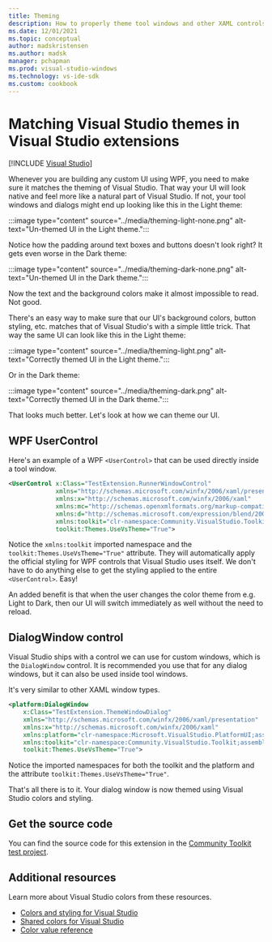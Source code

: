 ```yaml
---
title: Theming
description: How to properly theme tool windows and other XAML controls to match Visual Studio's color themes.
ms.date: 12/01/2021
ms.topic: conceptual
author: madskristensen
ms.author: madsk
manager: pchapman
ms.prod: visual-studio-windows
ms.technology: vs-ide-sdk
ms.custom: cookbook
---
```

# Matching Visual Studio themes in Visual Studio extensions

 [!INCLUDE [Visual Studio](~/includes/applies-to-version/vs-windows-only.md)]

Whenever you are building any custom UI using WPF, you need to make sure it matches the theming of Visual Studio. That way your UI will look native and feel more like a natural part of Visual Studio. If not, your tool windows and dialogs might end up looking like this in the Light theme:

:::image type="content" source="../media/theming-light-none.png" alt-text="Un-themed UI in the Light theme.":::

Notice how the padding around text boxes and buttons doesn't look right? It gets even worse in the Dark theme:

:::image type="content" source="../media/theming-dark-none.png" alt-text="Un-themed UI in the Dark theme.":::

Now the text and the background colors make it almost impossible to read. Not good.

There's an easy way to make sure that our UI's background colors, button styling, etc. matches that of Visual Studio's with a simple little trick. That way the same UI can look like this in the Light theme:

:::image type="content" source="../media/theming-light.png" alt-text="Correctly themed UI in the Light theme.":::

Or in the Dark theme:

:::image type="content" source="../media/theming-dark.png" alt-text="Correctly themed UI in the Dark theme.":::

That looks much better. Let's look at how we can theme our UI.

## WPF UserControl
Here's an example of a WPF `<UserControl>` that can be used directly inside a tool window.

```xml
<UserControl x:Class="TestExtension.RunnerWindowControl"
             xmlns="http://schemas.microsoft.com/winfx/2006/xaml/presentation"
             xmlns:x="http://schemas.microsoft.com/winfx/2006/xaml"
             xmlns:mc="http://schemas.openxmlformats.org/markup-compatibility/2006"
             xmlns:d="http://schemas.microsoft.com/expression/blend/2008"
             xmlns:toolkit="clr-namespace:Community.VisualStudio.Toolkit;assembly=Community.VisualStudio.Toolkit"
             toolkit:Themes.UseVsTheme="True">
```

Notice the `xmlns:toolkit` imported namespace and the `toolkit:Themes.UseVsTheme="True"` attribute. They will automatically apply the official styling for WPF controls that Visual Studio uses itself. We don't have to do anything else to get the styling applied to the entire `<UserControl>`. Easy!

An added benefit is that when the user changes the color theme from e.g. Light to Dark, then our UI will switch immediately as well without the need to reload.

## DialogWindow control
Visual Studio ships with a control we can use for custom windows, which is the `DialogWindow` control. It is recommended you use that for any dialog windows, but it can also be used inside tool windows.

It's very similar to other XAML window types.

```xml
<platform:DialogWindow 
    x:Class="TestExtension.ThemeWindowDialog"
    xmlns="http://schemas.microsoft.com/winfx/2006/xaml/presentation"
    xmlns:x="http://schemas.microsoft.com/winfx/2006/xaml"
    xmlns:platform="clr-namespace:Microsoft.VisualStudio.PlatformUI;assembly=Microsoft.VisualStudio.Shell.15.0"
    xmlns:toolkit="clr-namespace:Community.VisualStudio.Toolkit;assembly=Community.VisualStudio.Toolkit"
    toolkit:Themes.UseVsTheme="True">
```

Notice the imported namespaces for both the toolkit and the platform and the attribute `toolkit:Themes.UseVsTheme="True"`.

That's all there is to it. Your dialog window is now themed using Visual Studio colors and styling.

## Get the source code
You can find the source code for this extension in the [Community Toolkit test project](https://github.com/VsixCommunity/Community.VisualStudio.Toolkit/tree/master/demo/VSSDK.TestExtension).

## Additional resources
Learn more about Visual Studio colors from these resources.

* [Colors and styling for Visual Studio](../../ux-guidelines/colors-and-styling-for-visual-studio.md)
* [Shared colors for Visual Studio](../../ux-guidelines/shared-colors-for-visual-studio.md)
* [Color value reference](../../ux-guidelines/color-value-reference-for-visual-studio.md)
